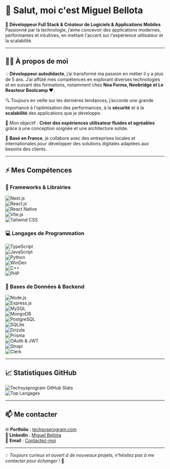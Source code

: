 # 👋 Salut, moi c'est Miguel Bellota  

🚀 **Développeur Full Stack & Créateur de Logiciels & Applications Mobiles**  
Passionné par la technologie, j’aime concevoir des applications modernes, performantes et intuitives, en mettant l'accent sur l'expérience utilisateur et la scalabilité.  

---

## 🧑‍💻 À propos de moi  

💡 **Développeur autodidacte**, j’ai transformé ma passion en métier il y a plus de 5 ans. J’ai affûté mes compétences en explorant diverses technologies et en suivant des formations, notamment chez **Noa Forma, Neobridge et Le Reacteur Bootcamp ❤️**.  

🔍 Toujours en veille sur les dernières tendances, j’accorde une grande importance à l'optimisation des performances, à la **sécurité** et à la **scalabilité** des applications que je développe.  

🎯 Mon objectif : **Créer des expériences utilisateur fluides et agréables** grâce à une conception soignée et une architecture solide.  

📍 **Basé en France**, je collabore avec des entreprises locales et internationales pour développer des solutions digitales adaptées aux besoins des clients.  

---

## ⚡ Mes Compétences  

### 🚀 Frameworks & Librairies  
![Next.js](https://img.shields.io/badge/Next.js-000000?style=for-the-badge&logo=nextdotjs&logoColor=white)  
![React.js](https://img.shields.io/badge/React.js-20232A?style=for-the-badge&logo=react&logoColor=61DAFB)  
![React Native](https://img.shields.io/badge/React_Native-20232A?style=for-the-badge&logo=react&logoColor=61DAFB)  
![Vite.js](https://img.shields.io/badge/Vite.js-646CFF?style=for-the-badge&logo=vite&logoColor=white)  
![Tailwind CSS](https://img.shields.io/badge/Tailwind_CSS-06B6D4?style=for-the-badge&logo=tailwindcss&logoColor=white)  

### 💻 Langages de Programmation  
![TypeScript](https://img.shields.io/badge/TypeScript-3178C6?style=for-the-badge&logo=typescript&logoColor=white)  
![JavaScript](https://img.shields.io/badge/JavaScript-F7DF1E?style=for-the-badge&logo=javascript&logoColor=black)  
![Python](https://img.shields.io/badge/Python-3776AB?style=for-the-badge&logo=python&logoColor=white)  
![WinDev](https://img.shields.io/badge/WinDev-F5C211?style=for-the-badge)  
![C++](https://img.shields.io/badge/C%2B%2B-00599C?style=for-the-badge&logo=c%2B%2B&logoColor=white)  
![PHP](https://img.shields.io/badge/PHP-777BB4?style=for-the-badge&logo=php&logoColor=white)  

### 🔧 Bases de Données & Backend  
![Node.js](https://img.shields.io/badge/Node.js-339933?style=for-the-badge&logo=nodedotjs&logoColor=white)  
![Express.js](https://img.shields.io/badge/Express.js-000000?style=for-the-badge&logo=express&logoColor=white)  
![MySQL](https://img.shields.io/badge/MySQL-4479A1?style=for-the-badge&logo=mysql&logoColor=white)  
![MongoDB](https://img.shields.io/badge/MongoDB-47A248?style=for-the-badge&logo=mongodb&logoColor=white)  
![PostgreSQL](https://img.shields.io/badge/PostgreSQL-316192?style=for-the-badge&logo=postgresql&logoColor=white)  
![SQLite](https://img.shields.io/badge/SQLite-003B57?style=for-the-badge&logo=sqlite&logoColor=white)  
![Drizzle](https://img.shields.io/badge/Drizzle-2B2B2B?style=for-the-badge)  
![Prisma](https://img.shields.io/badge/Prisma-2D3748?style=for-the-badge&logo=prisma&logoColor=white)  
![OAuth & JWT](https://img.shields.io/badge/OAuth%20%26%20JWT-3D3D3D?style=for-the-badge)  
![Strapi](https://img.shields.io/badge/Strapi-2F2E8B?style=for-the-badge&logo=strapi&logoColor=white)  
![Clerk](https://img.shields.io/badge/Clerk-4253AF?style=for-the-badge&logo=clerk&logoColor=white)  

---

## 📈 Statistiques GitHub  

![Techsysprogram GitHub Stats](https://github-readme-stats.vercel.app/api?username=techsysprogram&show_icons=true&theme=dark)  
![Top Langages](https://github-readme-stats.vercel.app/api/top-langs/?username=techsysprogram&layout=compact&theme=dark)  

---

## 📫 Me contacter  
🌐 **Portfolio** : [techsysprogram.com](https://techsysprogram.com)  
💼 **LinkedIn** : [Miguel Bellota](https://www.linkedin.com/in/miguel-bellota-157144194/)  
📩 **Email** : [Contactez-moi](mailto:contact@techsysprogram.com)  

---

💡 *Toujours curieux et ouvert à de nouveaux projets, n’hésitez pas à me contacter pour échanger !* 🚀
